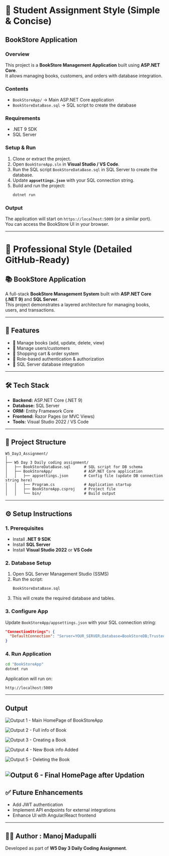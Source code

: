 # 📘 Student Assignment Style (Simple & Concise)

## BookStore Application

### Overview
This project is a **BookStore Management Application** built using **ASP.NET Core**.  
It allows managing books, customers, and orders with database integration.

### Contents
- `BookStoreApp/` → Main ASP.NET Core application  
- `BookStoreDataBase.sql` → SQL script to create the database  

### Requirements
- .NET 9 SDK  
- SQL Server  

### Setup & Run
1. Clone or extract the project.  
2. Open `BookStoreApp.sln` in **Visual Studio / VS Code**.  
3. Run the SQL script `BookStoreDataBase.sql` in SQL Server to create the database.  
4. Update **`appsettings.json`** with your SQL connection string.  
5. Build and run the project:  
   ```bash
   dotnet run
   ```

### Output
The application will start on `https://localhost:5009` (or a similar port).  
You can access the BookStore UI in your browser.

---

# 💼 Professional Style (Detailed GitHub-Ready)

## 📚 BookStore Application

A full-stack **BookStore Management System** built with **ASP.NET Core (.NET 9)** and **SQL Server**.  
This project demonstrates a layered architecture for managing books, users, and transactions.

---

## 🚀 Features
- 📖 Manage books (add, update, delete, view)  
- 👥 Manage users/customers  
- 🛒 Shopping cart & order system  
- 🔐 Role-based authentication & authorization  
- 💾 SQL Server database integration  

---

## 🛠 Tech Stack
- **Backend:** ASP.NET Core (.NET 9)  
- **Database:** SQL Server  
- **ORM:** Entity Framework Core  
- **Frontend:** Razor Pages (or MVC Views)  
- **Tools:** Visual Studio 2022 / VS Code  

---

## 📂 Project Structure
```
W5_Day3_Assignment/
│
├── W5 Day 3 Daily coding assignment/
│   ├── BookStoreDataBase.sql      # SQL script for DB schema
│   ├── BookStoreApp/              # ASP.NET Core application
│   │   ├── appsettings.json       # Config file (update DB connection string here)
│   │   ├── Program.cs             # Application startup
│   │   ├── BookStoreApp.csproj    # Project file
│   │   └── bin/                   # Build output
```

---

## ⚙️ Setup Instructions

### 1. Prerequisites
- Install **.NET 9 SDK**
- Install **SQL Server**
- Install **Visual Studio 2022** or **VS Code**

### 2. Database Setup
1. Open SQL Server Management Studio (SSMS)  
2. Run the script:  
   ```sql
   BookStoreDataBase.sql
   ```
3. This will create the required database and tables.

### 3. Configure App
Update `BookStoreApp/appsettings.json` with your SQL connection string:
```json
"ConnectionStrings": {
  "DefaultConnection": "Server=YOUR_SERVER;Database=BookStoreDB;Trusted_Connection=True;MultipleActiveResultSets=true"
}
```

### 4. Run Application
```bash
cd "BookStoreApp"
dotnet run
```
Application will run on:
```
http://localhost:5009
```

---

## Output 

![Output 1 - Main HomePage of BookStoreApp](<W5 Day 3 Daily coding assignment/W5 Day 3 Daily coding assignment/Output 1.png>)

![Output 2 - Full info of Book](<W5 Day 3 Daily coding assignment/W5 Day 3 Daily coding assignment/Output 2.png>)

![Output 3 - Creating a Book](<W5 Day 3 Daily coding assignment/W5 Day 3 Daily coding assignment/Output 3.png>)

![Output 4 - New Book info Added](<W5 Day 3 Daily coding assignment/W5 Day 3 Daily coding assignment/Output 4.png>)

![Output 5 - Deleting the Book ](<W5 Day 3 Daily coding assignment/W5 Day 3 Daily coding assignment/Output 5.png>)

![Output 6 - Final HomePage after Updation](<W5 Day 3 Daily coding assignment/W5 Day 3 Daily coding assignment/Output 6.png>)
----

## ✅ Future Enhancements
- Add JWT authentication  
- Implement API endpoints for external integrations  
- Enhance UI with Angular/React frontend  

---

## 👨‍💻 Author : Manoj Madupalli
Developed as part of **W5 Day 3 Daily Coding Assignment**.
